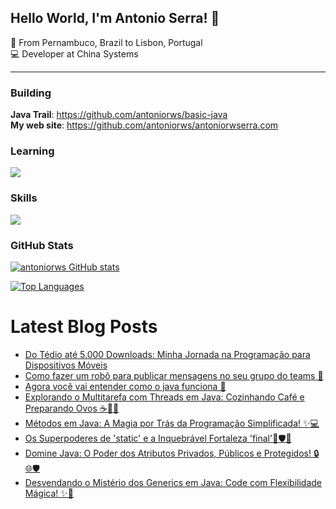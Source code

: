## Hello World, I'm Antonio Serra! :wave: 
:round_pushpin: From Pernambuco, Brazil to Lisbon, Portugal
</br>
:computer: Developer at China Systems 
</br>

-----------------------

### Building 
**Java Trail**: https://github.com/antoniorws/basic-java<br/>
**My web site**: https://github.com/antoniorws/antoniorwserra.com

### Learning 
<p align="left">
  <a href="https://skillicons.dev">
    <img src="https://skillicons.dev/icons?i=react" />
  </a>
</p>

### Skills
<p align="left">
  <a href="https://skillicons.dev">
    <img src="https://skillicons.dev/icons?i=git,java,javascript,mysql,firebase,html,css" />
  </a>
</p>

### GitHub Stats

<a href="http://www.github.com/antoniorws"><img src="https://github-readme-stats.vercel.app/api?username=antoniorws&show_icons=true&title_color=ffffff&text_color=ffffff&icon_color=f97316&bg_color=38404b&hide_border=true&show_icons=true" alt="antoniorws GitHub stats" /></a>

<a href="https://github.com/antoniorws" align="left"><img src="https://github-readme-stats.vercel.app/api/top-langs/?username=antoniorws&langs_count=10&title_color=ffffff&text_color=ffffff&icon_color=f97316&bg_color=38404b&hide_border=true&locale=en&custom_title=Top%20%Languages" alt="Top Languages" /></a>

 # Latest Blog Posts
 
- [Do Tédio até 5.000 Downloads: Minha Jornada na Programação para Dispositivos Móveis ](https://dev.to/antoniorws/do-tedio-ate-5000-downloads-minha-jornada-na-programacao-para-dispositivos-moveis-16hb)
- [Como fazer um robô para publicar mensagens no seu grupo do teams 🚀 ](https://dev.to/antoniorws/como-fazer-um-robo-para-publicar-mensagens-no-seu-grupo-do-teams-1nd6) 
- [Agora você vai entender como o java funciona 🚀 ](https://dev.to/antoniorws/agora-voce-vai-entender-como-o-java-funciona-23pj)
- [Explorando o Multitarefa com Threads em Java: Cozinhando Café e Preparando Ovos ☕🍳🧵](https://dev.to/antoniorws/explorando-o-multitarefa-com-threads-em-java-cozinhando-cafe-e-preparando-ovos-1ilm)
- [Métodos em Java: A Magia por Trás da Programação Simplificada! ✨💻](https://dev.to/antoniorws/metodos-em-java-a-magia-por-tras-da-programacao-simplificada-292f)
- [Os Superpoderes de 'static' e a Inquebrável Fortaleza 'final'🚀🛡️🔮](https://dev.to/antoniorws/os-superpoderes-de-static-e-a-inquebravel-fortaleza-final-4jci)
- [Domine Java: O Poder dos Atributos Privados, Públicos e Protegidos! 🔒🌐🛡️](https://dev.to/antoniorws/desvendando-os-segredos-dos-atributos-em-java-privados-publicos-e-protegidos-5d1p)
- [Desvendando o Mistério dos Generics em Java: Code com Flexibilidade Mágica! ✨🚀](https://dev.to/antoniorws/desvendando-o-misterio-dos-generics-em-java-code-com-flexibilidade-magica-3hmb)
